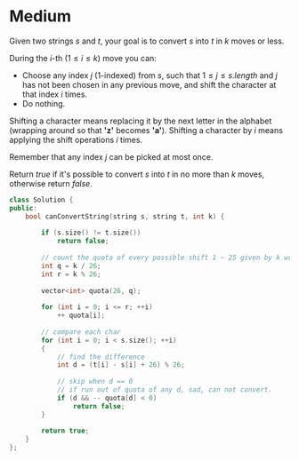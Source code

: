 # Medium

Given two strings $s$ and $t$, your goal is to convert $s$ into $t$ in $k$ moves or less.

During the $i$-th ($1 \leq i \leq k$) move you can:

- Choose any index $j$ (1-indexed) from $s$, such that $1 \leq j \leq s.length$ and $j$ has not been chosen in any previous move, and shift the character at that index $i$ times.
- Do nothing.

Shifting a character means replacing it by the next letter in the alphabet (wrapping around so that **'z'** becomes **'a'**). Shifting a character by $i$ means applying the shift operations $i$ times.

Remember that any index $j$ can be picked at most once.

Return $true$ if it's possible to convert $s$ into $t$ in no more than $k$ moves, otherwise return $false$.

```cpp
class Solution {
public:
    bool canConvertString(string s, string t, int k) {
        
        if (s.size() != t.size())
            return false;
        
        // count the quota of every possible shift 1 ~ 25 given by k wrapping around 26.
        int q = k / 26;
        int r = k % 26;
        
        vector<int> quota(26, q);
        
        for (int i = 0; i <= r; ++i)
            ++ quota[i];
        
        // compare each char
        for (int i = 0; i < s.size(); ++i)
        {
            // find the difference
            int d = (t[i] - s[i] + 26) % 26;
            
            // skip when d == 0
            // if run out of quota of any d, sad, can not convert.
            if (d && -- quota[d] < 0)
                return false;
        }
        
        return true;
    }
};
```
